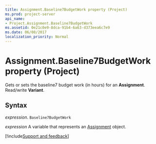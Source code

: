 ```yaml
---
title: Assignment.Baseline7BudgetWork property (Project)
ms.prod: project-server
api_name:
- Project.Assignment.Baseline7BudgetWork
ms.assetid: 0e21c0e9-8dca-91b4-6a63-d373eea6c7e9
ms.date: 06/08/2017
localization_priority: Normal
---
```



# Assignment.Baseline7BudgetWork property (Project)

Gets or sets the baseline7 budget work (in hours) for an  **Assignment**. Read/write **Variant**.


## Syntax

_expression_. `Baseline7BudgetWork`

_expression_ A variable that represents an [Assignment](./Project.Assignment.md) object.

[!include[Support and feedback](~/includes/feedback-boilerplate.md)]